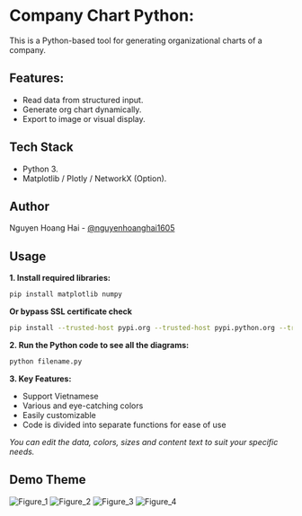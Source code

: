 # Company Chart Python:

This is a Python-based tool for generating organizational charts of a company.

## Features:

- Read data from structured input.
- Generate org chart dynamically.
- Export to image or visual display.

## Tech Stack

- Python 3.
- Matplotlib / Plotly / NetworkX (Option).

## Author

Nguyen Hoang Hai - [@nguyenhoanghai1605](https://github.com/nguyenhoanghai1605)


## Usage
**1. Install required libraries:**
```bash
pip install matplotlib numpy
```
**Or bypass SSL certificate check**

```bash
pip install --trusted-host pypi.org --trusted-host pypi.python.org --trusted-host files.pythonhosted.org matplotlib numpy
```
**2. Run the Python code to see all the diagrams:**
```bash
python filename.py
```

**3. Key Features:**

* Support Vietnamese
* Various and eye-catching colors
* Easily customizable
* Code is divided into separate functions for ease of use

_You can edit the data, colors, sizes and content text to suit your specific needs._

## Demo Theme
![Figure_1](https://github.com/user-attachments/assets/a4be9edb-e0f4-4fc4-99b7-8f7ed068bc5c)
![Figure_2](https://github.com/user-attachments/assets/4b45abe7-c1e2-4bd6-b0de-bcdf0318eac1)
![Figure_3](https://github.com/user-attachments/assets/2ae6163c-0ff1-422b-978c-45c0dd89f6cf)
![Figure_4](https://github.com/user-attachments/assets/abc16657-fe4e-4ba9-9090-7f78b586e8e2)


